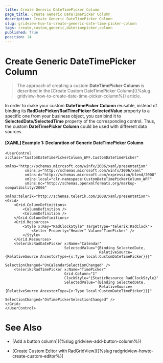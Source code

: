 ```yaml
---
title: Create Generic DateTimePicker Column
page_title: Create Generic DateTimePicker Column
description: Create Generic DateTimePicker Column
slug: gridview-how-to-create-generic-date-time-picker-column
tags: create,custom,generic,datetimepicker,column
published: True
position: 14
---
```


# Create Generic DateTimePicker Column

> The approach of creating a custom __DateTimePicker Column__ is described in the [Create Custom DateTimePicker Column]({%slug gridview-how-to-create-date-time-picker-column%}) article.

In order to make your custom __DateTimePicker Column__ reusable, instead of binding its __RadDatePicker/RadTimePicker SelectedValue__ property to a specific one from your business object, you can bind it to __SelectedDate/SelectedTime__ property of the corresponding control. Thus, the custom __DateTimePicker Column__ could  be used with different data sources. 

#### __[XAML] Example 1: Declaration of Generic DateTimePicker Column__

	<UserControl x:Class="CustomDateTimePickerColumn_WPF.CustomDateTimePicker"
			 xmlns="http://schemas.microsoft.com/winfx/2006/xaml/presentation"
			 xmlns:x="http://schemas.microsoft.com/winfx/2006/xaml"
			 xmlns:d="http://schemas.microsoft.com/expression/blend/2008"
			 xmlns:local="clr-namespace:CustomDateTimePickerColumn_WPF"
			 xmlns:mc="http://schemas.openxmlformats.org/markup-compatibility/2006"
			 xmlns:telerik="http://schemas.telerik.com/2008/xaml/presentation">
    <Grid>
        <Grid.ColumnDefinitions>
            <ColumnDefinition />
            <ColumnDefinition />
        </Grid.ColumnDefinitions>
        <Grid.Resources>
            <Style x:Key="RadClockStyle" TargetType="telerik:RadClock">
                <Setter Property="Header" Value="TimePicker" />
            </Style>
        </Grid.Resources>
        <telerik:RadDatePicker x:Name="Calendar"
							   SelectedValue="{Binding SelectedDate,
											   RelativeSource={RelativeSource AncestorType={x:Type local:CustomDateTimePicker}}}"
							   SelectionChanged="OnCalendarSelectionChanged" />
        <telerik:RadTimePicker x:Name="TimePicker"
							   Grid.Column="1"
							   ClockStyle="{StaticResource RadClockStyle}"
							   SelectedValue="{Binding SelectedDate,
											   RelativeSource={RelativeSource AncestorType={x:Type local:CustomDateTimePicker}}}"
							   SelectionChanged="OnTimePickerSelectionChanged" />
    </Grid>
	</UserControl>


# See Also
 
 * [Add a button column]({%slug gridview-add-button-column%})

 * [Create Custom Editor with RadGridView]({%slug radgridview-howto-create-custom-editor%})